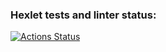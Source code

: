 ### Hexlet tests and linter status:
[![Actions Status](https://github.com/matvey1918D/python-project-49/actions/workflows/hexlet-check.yml/badge.svg)](https://github.com/matvey1918D/python-project-49/actions)